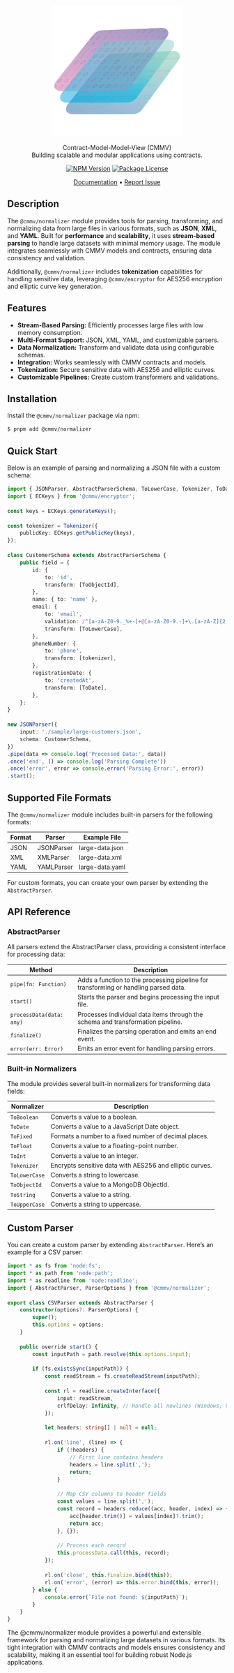 <p align="center">
  <a href="https://cmmv.io/" target="blank"><img src="https://raw.githubusercontent.com/andrehrferreira/docs.cmmv.io/main/public/assets/logo_CMMV2_icon.png" width="300" alt="CMMV Logo" /></a>
</p>
<p align="center">Contract-Model-Model-View (CMMV) <br/> Building scalable and modular applications using contracts.</p>
<p align="center">
    <a href="https://www.npmjs.com/package/@cmmv/normalizer"><img src="https://img.shields.io/npm/v/@cmmv/normalizer.svg" alt="NPM Version" /></a>
    <a href="https://github.com/andrehrferreira/cmmv-server/blob/main/LICENSE"><img src="https://img.shields.io/npm/l/@cmmv/core.svg" alt="Package License" /></a>
</p>

<p align="center">
  <a href="https://cmmv.io">Documentation</a> &bull;
  <a href="https://github.com/andrehrferreira/cmmv-normalizer/issues">Report Issue</a>
</p>

## Description

The `@cmmv/normalizer` module provides tools for parsing, transforming, and normalizing data from large files in various formats, such as **JSON**, **XML**, and **YAML**. Built for **performance** and **scalability**, it uses **stream-based parsing** to handle large datasets with minimal memory usage. The module integrates seamlessly with CMMV models and contracts, ensuring data consistency and validation.

Additionally, `@cmmv/normalizer` includes **tokenization** capabilities for handling sensitive data, leveraging `@cmmv/encryptor` for AES256 encryption and elliptic curve key generation.

## Features

- **Stream-Based Parsing:** Efficiently processes large files with low memory consumption.
- **Multi-Format Support:** JSON, XML, YAML, and customizable parsers.
- **Data Normalization:** Transform and validate data using configurable schemas.
- **Integration:** Works seamlessly with CMMV contracts and models.
- **Tokenization:** Secure sensitive data with AES256 and elliptic curves.
- **Customizable Pipelines:** Create custom transformers and validations.

## Installation

Install the `@cmmv/normalizer` package via npm:

```bash
$ pnpm add @cmmv/normalizer
```

## Quick Start

Below is an example of parsing and normalizing a JSON file with a custom schema:

```typescript
import { JSONParser, AbstractParserSchema, ToLowerCase, Tokenizer, ToDate, ToObjectId } from '@cmmv/normalizer';
import { ECKeys } from '@cmmv/encryptor';

const keys = ECKeys.generateKeys();

const tokenizer = Tokenizer({
    publicKey: ECKeys.getPublicKey(keys),
});

class CustomerSchema extends AbstractParserSchema {
    public field = {
        id: {
            to: 'id',
            transform: [ToObjectId],
        },
        name: { to: 'name' },
        email: {
            to: 'email',
            validation: /^[a-zA-Z0-9._%+-]+@[a-zA-Z0-9.-]+\.[a-zA-Z]{2,}$/,
            transform: [ToLowerCase],
        },
        phoneNumber: {
            to: 'phone',
            transform: [tokenizer],
        },
        registrationDate: {
            to: 'createdAt',
            transform: [ToDate],
        },
    };
}

new JSONParser({
    input: './sample/large-customers.json',
    schema: CustomerSchema,
})
.pipe(data => console.log('Processed Data:', data))
.once('end', () => console.log('Parsing Complete'))
.once('error', error => console.error('Parsing Error:', error))
.start();
```

## Supported File Formats

The ``@cmmv/normalizer`` module includes built-in parsers for the following formats:

| Format | Parser      | Example File      |
|--------|-------------|-------------------|
| JSON   | JSONParser  | large-data.json   |
| XML    | XMLParser   | large-data.xml    |
| YAML   | YAMLParser  | large-data.yaml   |

For custom formats, you can create your own parser by extending the ``AbstractParser``.

## API Reference

### AbstractParser

All parsers extend the AbstractParser class, providing a consistent interface for processing data:

| Method            | Description                                                                               |
|--------------------|-------------------------------------------------------------------------------------------|
| `pipe(fn: Function)` | Adds a function to the processing pipeline for transforming or handling parsed data.      |
| `start()`          | Starts the parser and begins processing the input file.                                   |
| `processData(data: any)` | Processes individual data items through the schema and transformation pipeline.         |
| `finalize()`       | Finalizes the parsing operation and emits an end event.                                   |
| `error(err: Error)` | Emits an error event for handling parsing errors.                                          |

### Built-in Normalizers

The module provides several built-in normalizers for transforming data fields:

| Normalizer    | Description                                             |
|---------------|---------------------------------------------------------|
| `ToBoolean`   | Converts a value to a boolean.                          |
| `ToDate`      | Converts a value to a JavaScript Date object.           |
| `ToFixed`     | Formats a number to a fixed number of decimal places.   |
| `ToFloat`     | Converts a value to a floating-point number.            |
| `ToInt`       | Converts a value to an integer.                         |
| `Tokenizer`   | Encrypts sensitive data with AES256 and elliptic curves.|
| `ToLowerCase` | Converts a string to lowercase.                         |
| `ToObjectId`  | Converts a value to a MongoDB ObjectId.                 |
| `ToString`    | Converts a value to a string.                           |
| `ToUpperCase` | Converts a string to uppercase.                         |

## Custom Parser

You can create a custom parser by extending ``AbstractParser``. Here’s an example for a CSV parser:

```typescript
import * as fs from 'node:fs';
import * as path from 'node:path';
import * as readline from 'node:readline';
import { AbstractParser, ParserOptions } from '@cmmv/normalizer';

export class CSVParser extends AbstractParser {
    constructor(options?: ParserOptions) {
        super();
        this.options = options;
    }

    public override start() {
        const inputPath = path.resolve(this.options.input);

        if (fs.existsSync(inputPath)) {
            const readStream = fs.createReadStream(inputPath);

            const rl = readline.createInterface({
                input: readStream,
                crlfDelay: Infinity, // Handle all newlines (Windows, Unix)
            });

            let headers: string[] | null = null;

            rl.on('line', (line) => {
                if (!headers) {
                    // First line contains headers
                    headers = line.split(',');
                    return;
                }

                // Map CSV columns to header fields
                const values = line.split(',');
                const record = headers.reduce((acc, header, index) => {
                    acc[header.trim()] = values[index]?.trim();
                    return acc;
                }, {});

                // Process each record
                this.processData.call(this, record);
            });

            rl.on('close', this.finalize.bind(this));
            rl.on('error', (error) => this.error.bind(this, error));
        } else {
            console.error(`File not found: ${inputPath}`);
        }
    }
}
```

The @cmmv/normalizer module provides a powerful and extensible framework for parsing and normalizing large datasets in various formats. Its tight integration with CMMV contracts and models ensures consistency and scalability, making it an essential tool for building robust Node.js applications.